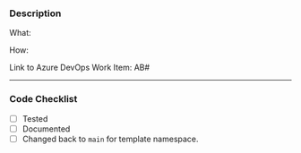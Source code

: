 ### Description

What:

How:

Link to Azure DevOps Work Item: AB#

---

### Code Checklist

- [ ] Tested
- [ ] Documented
- [ ] Changed back to `main` for template namespace.
